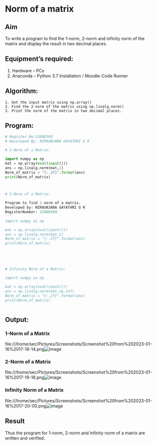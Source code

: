 # Norm of a matrix
## Aim
To write a program to find the 1-norm, 2-norm and infinity norm of the matrix and display the result in two decimal places.
## Equipment’s required:
1.	Hardware – PCs
2.	Anaconda – Python 3.7 Installation / Moodle-Code Runner
## Algorithm:
	1. Get the input matrix using np.array()   
    2. Find the 2-norm of the matrix using np.linalg.norm()
	3. Print the norm of the matrix in two decimal places.
## Program:
```Python
# Register No:22008369
# Developed By: NIRAUNJANA GAYATHRI G R

# 1-Norm of a Matrix:

import numpy as np
mat = np.array(eval(input()))
ans = np.linalg.norm(mat,1)
Norm_of_matrix = "{:.2f}".format(ans)
print(Norm_of_matrix)



# 2-Norm of a Matrix:

Program to find 2-norm of a matrix.
Developed by: NIRAUNJANA GAYATHRI G R
RegisterNumber: 22008369
'''
import numpy as np

mat = np.array(eval(input()))
ans = np.linalg.norm(mat,2)
Norm_of_matrix = "{:.2f}".format(ans)
print(Norm_of_matrix)





# Infinity Norm of a Matrix:

import numpy as np

mat = np.array(eval(input()))
ans = np.linalg.norm(mat,np.inf)
Norm_of_matrix = "{:.2f}".format(ans)
print(Norm_of_matrix)



```
## Output:
### 1-Norm of a Matrix
file:///home/sec/Pictures/Screenshots/Screenshot%20from%202023-01-16%2017-18-14.png![image](https://user-images.githubusercontent.com/119395610/212671978-65b4d6b6-2924-4ebb-a989-373740b937f4.png)


### 2-Norm of a Matrix
file:///home/sec/Pictures/Screenshots/Screenshot%20from%202023-01-16%2017-19-18.png![image](https://user-images.githubusercontent.com/119395610/212672055-1b72b4b9-e5fc-4df0-8989-5c747308d3b2.png)


### Infinity Norm of a Matrix

file:///home/sec/Pictures/Screenshots/Screenshot%20from%202023-01-16%2017-20-00.png![image](https://user-images.githubusercontent.com/119395610/212672131-b6ef313c-ed3b-469c-aa75-159aa042ec3d.png)

## Result
Thus the program for 1-norm, 2-norm and Infinity norm of a matrix are written and verified.
